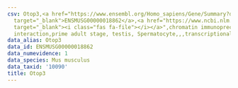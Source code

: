 ```yaml
---
csv: Otop3,<a href="https://www.ensembl.org/Homo_sapiens/Gene/Summary?db=core;g=ENSMUSG00000018862"
  target="_blank">ENSMUSG00000018862</a>,<a href="https://www.ncbi.nlm.nih.gov/pubmed/25450459"
  target="_blank"><i class="fas fa-file"></i></a>",chromatin immunoprecipitation assay,direct
  interaction,prime adult stage, testis, Spermatocyte,,,transcriptional regulation,
data_alias: Otop3
data_id: ENSMUSG00000018862
data_numevidence: 1
data_species: Mus musculus
data_taxid: '10090'
title: Otop3
---
```

